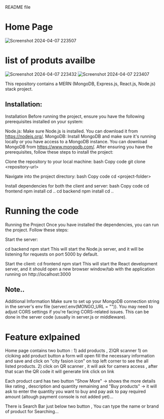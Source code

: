 README file

# Home Page
![Screenshot 2024-04-07 223507](https://github.com/roushanku/Tech_Wizard_Intern_Assign/assets/121100409/6c2cb959-d5e5-4789-bea3-53010b892f93)
# list of produts availbe
![Screenshot 2024-04-07 223432](https://github.com/roushanku/Tech_Wizard_Intern_Assign/assets/121100409/52263094-bfc2-4e6b-890f-394543ee655a)
![Screenshot 2024-04-07 223407](https://github.com/roushanku/Tech_Wizard_Intern_Assign/assets/121100409/bd303ac2-8afd-463e-97ad-4dbe8f4e948c)

This repository contains a MERN (MongoDB, Express.js, React.js, Node.js)
stack project.

## Installation:
Installation Before running the project, ensure you have the following
prerequisites installed on your system:

Node.js: Make sure Node.js is installed. You can download it from
https://nodejs.org/. MongoDB: Install MongoDB and make sure it\'s
running locally or you have access to a MongoDB instance. You can
download MongoDB from https://www.mongodb.com/. After ensuring you have
the prerequisites, follow these steps to install the project:

Clone the repository to your local machine: bash Copy code git clone
\<repository-url\>

Navigate into the project directory: bash Copy code cd
\<project-folder\>

Install dependencies for both the client and server: bash Copy code cd
frontend npm install cd .. cd backend npm install cd ..

# Running the code
Running the Project Once you have installed the dependencies, you can
run the project. Follow these steps:

Start the server:

cd backend npm start This will start the Node.js server, and it will be
listening for requests on port 5000 by default.

Start the client: cd frontend npm start This will start the React
development server, and it should open a new browser window/tab with the
application running on http://localhost:3000

## Note..
Additional Information Make sure to set up your MongoDB connection
string in the server\'s env file (server/.env(MONGO_URL = "")).
You may need to adjust CORS settings if you\'re facing CORS-related
issues. This can be done in the server code (usually in server.js or
middleware).

# Feature exlpained
Home page contains two button : 1) add products , 2)QR scanner 1) on
clciking add product button a form will open fill the necessary
information and save and click on \"city fasion icon\" on top left
corner to see the all listed products. 2) click on QR scanner , it will
ask for camera access , after that scan the QR code it will generate
link click on link

Each product card has two button "Show More" -> shows the more details like rating , description and quantity remaining and "Buy products" -> it will ask to enter the quantity you want to buy and pay ask to pay required amount (altough payment console is not added yet)...

There is Search Bar just below two button , You can type the name or
brand of product for Searching\...
